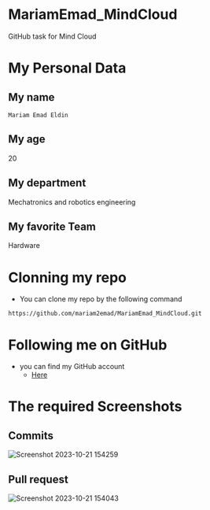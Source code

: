 # MariamEmad_MindCloud
GitHub task for Mind Cloud
# My Personal Data
## My name
`Mariam Emad Eldin`
## My age
20
## My department
Mechatronics and robotics engineering
## My favorite Team
Hardware
# Clonning my repo
- You can clone my repo by the following command
```
https://github.com/mariam2emad/MariamEmad_MindCloud.git
```
# Following me on GitHub
- you can find my GitHub account
   - [Here](https://github.com/mariam2emad/MariamEmad_MindCloud/tree/main)
# The required Screenshots 
## Commits
![Screenshot 2023-10-21 154259](https://github.com/mariam2emad/MariamEmad_MindCloud/assets/147563842/1eff0b83-e229-4682-af6b-23756d9330e4)
## Pull request
![Screenshot 2023-10-21 154043](https://github.com/mariam2emad/MariamEmad_MindCloud/assets/147563842/f10631c1-e140-45d6-9c78-d890315d2bb9)


